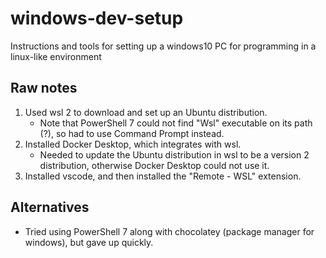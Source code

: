# windows-dev-setup
Instructions and tools for setting up a windows10 PC for programming in a linux-like environment

## Raw notes
1. Used wsl 2 to download and set up an Ubuntu distribution.
    * Note that PowerShell 7 could not find "Wsl" executable on its path (?), so had to use Command Prompt instead.
2. Installed Docker Desktop, which integrates with wsl.
    * Needed to update the Ubuntu distribution in wsl to be a version 2 distribution, otherwise Docker Desktop could not use it.
3. Installed vscode, and then installed the "Remote - WSL" extension.

## Alternatives
* Tried using PowerShell 7 along with chocolatey (package manager for windows), but gave up quickly.
